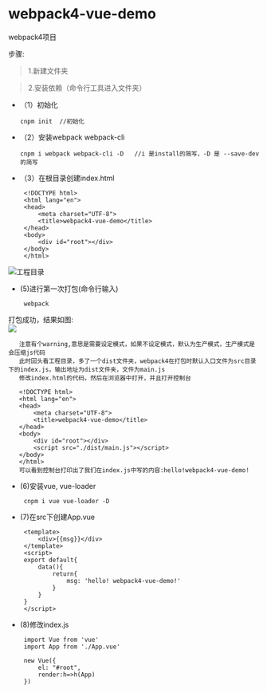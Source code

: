 # webpack4-vue-demo
webpack4项目

步骤:
> 1.新建文件夹

> 2.安装依赖（命令行工具进入文件夹）

- （1）初始化
     
      cnpm init  //初始化
      
- （2）安装webpack webpack-cli
 
      cnpm i webpack webpack-cli -D   //i 是install的简写，-D 是 --save-dev的简写
   
- （3）在根目录创建index.html

       <!DOCTYPE html>
       <html lang="en">
       <head>
           <meta charset="UTF-8">
           <title>webpack4-vue-demo</title>
       </head>
       <body>
           <div id="root"></div>
       </body>
       </html>  
![工程目录](https://upload-images.jianshu.io/upload_images/12642255-583727756e84c187.png)

- (5)进行第一次打包(命令行输入)

       webpack

打包成功，结果如图:       
![](https://upload-images.jianshu.io/upload_images/12642255-2e1421dde8e55b83.png) 
       
       注意有个warning,意思是需要设定模式，如果不设定模式，默认为生产模式，生产模式是会压缩js代码
       此时回头看工程目录，多了一个dist文件夹，webpack4在打包时默认入口文件为src目录下的index.js，输出地址为dist文件夹，文件为main.js
       修改index.html的代码，然后在浏览器中打开，并且打开控制台
      
       <!DOCTYPE html>
       <html lang="en">
       <head>
           <meta charset="UTF-8">
           <title>webpack4-vue-demo</title>
       </head>
       <body>
           <div id="root"></div>
           <script src="./dist/main.js"></script>
       </body>
       </html>
       可以看到控制台打印出了我们在index.js中写的内容:hello!webpack4-vue-demo!   
   
- (6)安装vue, vue-loader
       
       cnpm i vue vue-loader -D

- (7)在src下创建App.vue
       
       <template>
           <div>{{msg}}</div>
       </template>
       <script>
       export default{
           data(){
               return{
                   msg: 'hello! webpack4-vue-demo!'
               }
           }
       }
       </script>
       
- (8)修改index.js
       
       import Vue from 'vue'
       import App from './App.vue'
       
       new Vue({
           el: "#root",
           render:h=>h(App)
       })